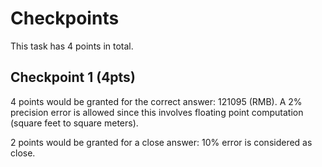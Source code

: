 # Checkpoints

This task has 4 points in total.

## Checkpoint 1 (4pts)

4 points would be granted for the correct answer: 121095 (RMB). A 2% precision error
is allowed since this involves floating point computation (square feet to
square meters).

2 points would be granted for a close answer: 10% error is considered as close.
